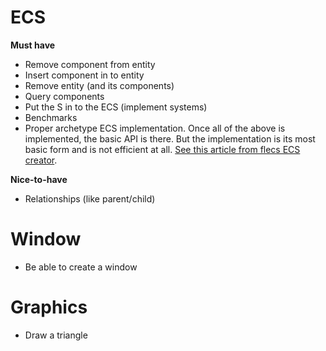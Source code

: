 # ECS
**Must have**
- Remove component from entity
- Insert component in to entity
- Remove entity (and its components)
- Query components
- Put the S in to the ECS (implement systems)
- Benchmarks
- Proper archetype ECS implementation. Once all of the above is implemented, the basic API is there. But the implementation is its most basic form and is not efficient at all. [See this article from flecs ECS creator](https://ajmmertens.medium.com/building-an-ecs-1-where-are-my-entities-and-components-63d07c7da742).

**Nice-to-have**
- Relationships (like parent/child)

# Window
- Be able to create a window

# Graphics
- Draw a triangle
